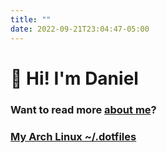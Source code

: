 ```yaml
---
title: ""
date: 2022-09-21T23:04:47-05:00
---
```


# 👋 Hi! I'm Daniel

### Want to  read more [about me](https://danielvelara.github.io/about/)?

### [My Arch Linux ~/.dotfiles](https://github.com/danielvelara/.dotfiles)
